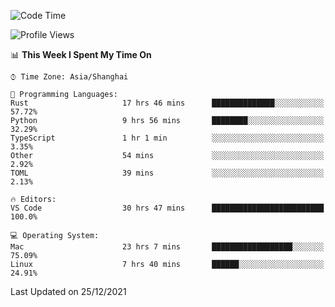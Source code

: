 <!--START_SECTION:waka-->
![Code Time](http://img.shields.io/badge/Code%20Time-854%20hrs%204%20mins-blue)

![Profile Views](http://img.shields.io/badge/Profile%20Views-1-blue)

📊 **This Week I Spent My Time On** 

```text
⌚︎ Time Zone: Asia/Shanghai

💬 Programming Languages: 
Rust                     17 hrs 46 mins      ██████████████░░░░░░░░░░░   57.72% 
Python                   9 hrs 56 mins       ████████░░░░░░░░░░░░░░░░░   32.29% 
TypeScript               1 hr 1 min          ░░░░░░░░░░░░░░░░░░░░░░░░░   3.35% 
Other                    54 mins             ░░░░░░░░░░░░░░░░░░░░░░░░░   2.92% 
TOML                     39 mins             ░░░░░░░░░░░░░░░░░░░░░░░░░   2.13%

🔥 Editors: 
VS Code                  30 hrs 47 mins      █████████████████████████   100.0%

💻 Operating System: 
Mac                      23 hrs 7 mins       ██████████████████░░░░░░░   75.09% 
Linux                    7 hrs 40 mins       ██████░░░░░░░░░░░░░░░░░░░   24.91%

```


 Last Updated on 25/12/2021
<!--END_SECTION:waka-->
